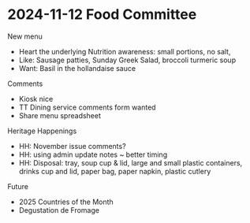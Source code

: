 # 2024-11-12 Food Committee

 New menu

* Heart the underlying Nutrition awareness: small portions, no salt,
* Like: Sausage patties, Sunday Greek Salad, broccoli turmeric soup
* Want: Basil in the hollandaise sauce

Comments

* Kiosk nice
* TT Dining service comments form wanted
* Share menu spreadsheet

Heritage Happenings

* HH: November issue comments?
* HH: using admin update notes ~ better timing
* HH: Disposal: tray, soup cup & lid, large and small plastic containers, drinks cup and lid, paper bag, paper napkin, plastic cutlery

Future

* 2025 Countries of the Month
* Degustation de Fromage

